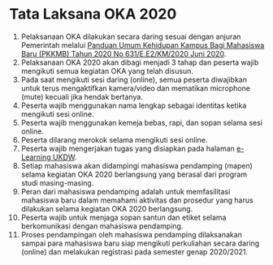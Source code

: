 # Tata Laksana OKA 2020

1. Pelaksanaan OKA dilakukan secara daring sesuai dengan anjuran Pemerintah melalui [Panduan Umum Kehidupan Kampus Bagi Mahasiswa Baru (PKKMB) Tahun 2020 No 631/E.E2/KM/2020 Juni 2020](https://dikti.kemdikbud.go.id/wp-content/uploads/2020/06/Panduan-PKKMB-2020.pdf).
2. Pelaksanaan OKA 2020 akan dibagi menjadi 3 tahap dan peserta wajib mengikuti semua kegiatan OKA yang telah disusun.
3. Pada saat mengikuti sesi daring (online), semua peserta diwajibkan untuk terus mengaktifkan kamera/video dan mematikan microphone (mute) kecuali jika hendak bertanya.
4. Peserta wajib menggunakan nama lengkap sebagai identitas ketika mengikuti sesi online.
5. Peserta wajib menggunakan kemeja bebas, rapi, dan sopan selama sesi online.
6. Peserta dilarang merokok selama mengikuti sesi online.
7. Peserta wajib mengerjakan tugas yang disiapkan pada halaman [e-Learning UKDW](https://elearning.ukdw.ac.id).
8. Setiap mahasiswa akan didampingi mahasiswa pendamping (mapen) selama kegiatan OKA 2020 berlangsung yang berasal dari program studi masing-masing.
9. Peran dari mahasiswa pendamping adalah untuk memfasilitasi mahasiswa baru dalam memahami aktivitas dan prosedur yang harus dilakukan selama kegiatan OKA 2020 berlangsung.
10. Peserta wajib untuk menjaga sopan santun dan etiket selama berkomunikasi dengan mahasiswa pendamping.
11. Proses pendampingan oleh mahasiswa pendamping dilaksanakan sampai para mahasiswa baru siap mengikuti perkuliahan secara daring (online) dan melakukan registrasi pada semester genap 2020/2021.
